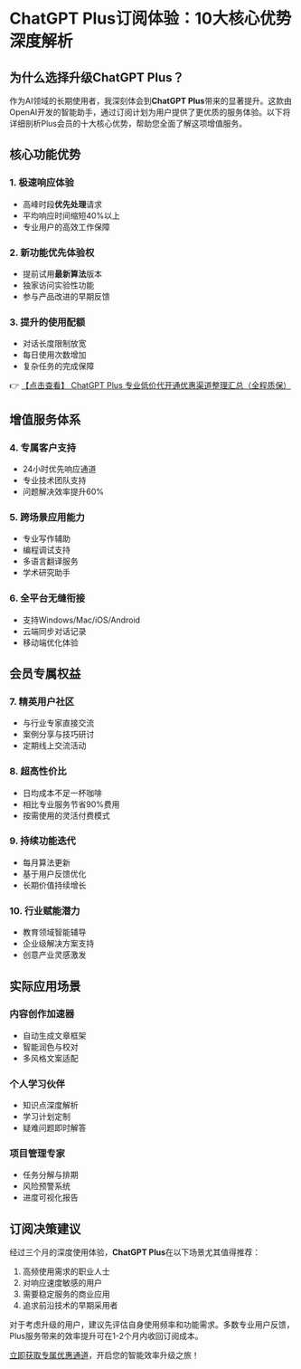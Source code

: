 # ChatGPT Plus订阅体验：10大核心优势深度解析

## 为什么选择升级ChatGPT Plus？

作为AI领域的长期使用者，我深刻体会到**ChatGPT Plus**带来的显著提升。这款由OpenAI开发的智能助手，通过订阅计划为用户提供了更优质的服务体验。以下将详细剖析Plus会员的十大核心优势，帮助您全面了解这项增值服务。

## 核心功能优势

### 1. 极速响应体验
- 高峰时段**优先处理**请求
- 平均响应时间缩短40%以上
- 专业用户的高效工作保障

### 2. 新功能优先体验权
- 提前试用**最新算法**版本
- 独家访问实验性功能
- 参与产品改进的早期反馈

### 3. 提升的使用配额
- 对话长度限制放宽
- 每日使用次数增加
- 复杂任务的完成保障

👉 [【点击查看】 ChatGPT Plus 专业低价代开通优惠渠道整理汇总（全程质保）](https://bit.ly/DaiKai)

## 增值服务体系

### 4. 专属客户支持
- 24小时优先响应通道
- 专业技术团队支持
- 问题解决效率提升60%

### 5. 跨场景应用能力
- 专业写作辅助
- 编程调试支持
- 多语言翻译服务
- 学术研究助手

### 6. 全平台无缝衔接
- 支持Windows/Mac/iOS/Android
- 云端同步对话记录
- 移动端优化体验

## 会员专属权益

### 7. 精英用户社区
- 与行业专家直接交流
- 案例分享与技巧研讨
- 定期线上交流活动

### 8. 超高性价比
- 日均成本不足一杯咖啡
- 相比专业服务节省90%费用
- 按需使用的灵活付费模式

### 9. 持续功能迭代
- 每月算法更新
- 基于用户反馈优化
- 长期价值持续增长

### 10. 行业赋能潜力
- 教育领域智能辅导
- 企业级解决方案支持
- 创意产业灵感激发

## 实际应用场景

### 内容创作加速器
- 自动生成文章框架
- 智能润色与校对
- 多风格文案适配

### 个人学习伙伴
- 知识点深度解析
- 学习计划定制
- 疑难问题即时解答

### 项目管理专家
- 任务分解与排期
- 风险预警系统
- 进度可视化报告

## 订阅决策建议

经过三个月的深度使用体验，**ChatGPT Plus**在以下场景尤其值得推荐：
1. 高频使用需求的职业人士
2. 对响应速度敏感的用户
3. 需要稳定服务的商业应用
4. 追求前沿技术的早期采用者

对于考虑升级的用户，建议先评估自身使用频率和功能需求。多数专业用户反馈，Plus服务带来的效率提升可在1-2个月内收回订阅成本。

[立即获取专属优惠通道](https://bit.ly/DaiKai)，开启您的智能效率升级之旅！